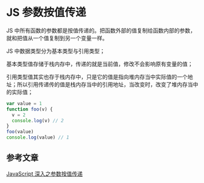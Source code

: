 # JS 参数按值传递

JS 中所有函数的参数都是按值传递的。把函数外部的值复制给函数内部的参数，就和把值从一个值复制到另一个变量一样。

JS 中数据类型分为基本类型与引用类型；

基本类型值存储于栈内存中，传递的就是当前值，修改不会影响原有变量的值；

引用类型值其实也存于栈内存中，只是它的值是指向堆内存当中实际值的一个地址；所以引用传递传的值是栈内存当中的引用地址，当改变时，改变了堆内存当中的实际值；

```js
var value = 1
function foo(v) {
  v = 2
  console.log(v) // 2
}
foo(value)
console.log(value) // 1
```

## 参考文章

[JavaScript 深入之参数按值传递](https://github.com/mqyqingfeng/Blog/issues/10)
